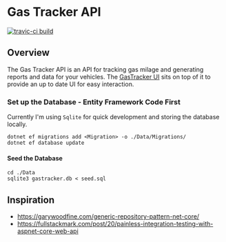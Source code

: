 # Gas Tracker API

<a href="#travis-badge">
    <img alt="travic-ci build" src="https://travis-ci.com/grahamcrackers/FuelTracker.svg?branch=master">
</a>

## Overview

The Gas Tracker API is an API for tracking gas milage and generating reports and data for your vehicles. The [GasTracker UI](https://github.com/grahamcrackers/gas-tracker-ui) sits on top of it to provide an up to date UI for easy interaction.

### Set up the Database - Entity Framework Code First

Currently I'm using `Sqlite` for quick development and storing the database locally.

```
dotnet ef migrations add <Migration> -o ./Data/Migrations/
dotnet ef database update
```

#### Seed the Database
```
cd ./Data
sqlite3 gastracker.db < seed.sql
```

## Inspiration
* https://garywoodfine.com/generic-repository-pattern-net-core/
* https://fullstackmark.com/post/20/painless-integration-testing-with-aspnet-core-web-api